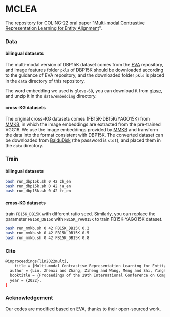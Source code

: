 # MCLEA

The repository for COLING-22 oral paper "[Multi-modal Contrastive Representation Learning for Entity Alignment]( https://arxiv.org/abs/2209.00891)".

### Data

#### bilingual datasets

The multi-modal version of DBP15K dataset comes from the [EVA](https://github.com/cambridgeltl/eva) repository, and image features folder `pkls` of DBP15K should be downloaded according to the guidance of EVA repository, and the downloaded folder `pkls` is placed in the `data` directory of this repository.

The word embedding we used is `glove-6B`,  you can download it from [glove](https://nlp.stanford.edu/data/glove.6B.zip),  and unzip it in the `data/embedding` directory.

#### cross-KG datasets

The original cross-KG datasets comes (FB15K-DB15K/YAGO15K) from [MMKB](https://github.com/mniepert/mmkb), in which the image embeddings are extracted from the pre-trained VGG16. We use the image embeddings provided by [MMKB](https://github.com/mniepert/mmkb#visual-data-for-fb15k-yago15k-and-dbpedia15k) and transform the data into the format consistent with DBP15K. The converted dataset can be downloaded from [BaiduDisk](https://pan.baidu.com/s/1MLGBNyFjb9LLa4urCk4hCA) (the password is `stdt`), and placed them in the `data` directory.



### Train

#### bilingual datasets

```bash
bash run_dbp15k.sh 0 42 zh_en
bash run_dbp15k.sh 0 42 ja_en
bash run_dbp15k.sh 0 42 fr_en
```

#### cross-KG datasets

train `FB15K_DB15K`  with different ratio seed. Similarly, you can replace the parameter `FB15K_DB15K` with `FB15K_YAGO15K` to train FB15K-YAGO15K dataset.

```bash
bash run_mmkb.sh 0 42 FB15K_DB15K 0.2
bash run_mmkb.sh 0 42 FB15K_DB15K 0.5
bash run_mmkb.sh 0 42 FB15K_DB15K 0.8
```



### Cite

```bash
@inproceedings{lin2022multi, 
	title = {Multi-modal Contrastive Representation Learning for Entity Alignment},
  author = {Lin, Zhenxi and Zhang, Ziheng and Wang, Meng and Shi, Yinghui and Wu, Xian and Zheng, Yefeng}, 
  booktitle = {Proceedings of the 29th International Conference on Computational Linguistics},
  year = {2022},
}
```



### Acknowledgement

Our codes are modified based on [EVA](https://github.com/cambridgeltl/eva), thanks to their open-sourced work.



